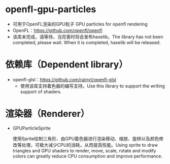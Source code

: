 # openfl-gpu-particles
- 可用于OpenFL渲染的GPU粒子 GPU particles for openfl rendering
- OpenFL：https://github.com/openfl/openfl
- 该库未完成，请等待，当完善时将会发布haxelib。The library has not been completed, please wait. When it is completed, haxelib will be released.

# 依赖库（Dependent library）
- openfl-glsl：https://github.com/rainyt/openfl-glsl
    - 使用该库支持着色器的编写支持。Use this library to support the writing support of shaders.

# 渲染器（Renderer）
- GPUParticleSprite

  使用Sprite绘制三角形、由GPU着色器进行渲染移动、缩放、旋转以及颜色修改等处理，可极大减少CPU的消耗，从而提高性能。Using sprite to draw triangles and GPU shaders to render, move, scale, rotate and modify colors can greatly reduce CPU consumption and improve performance.